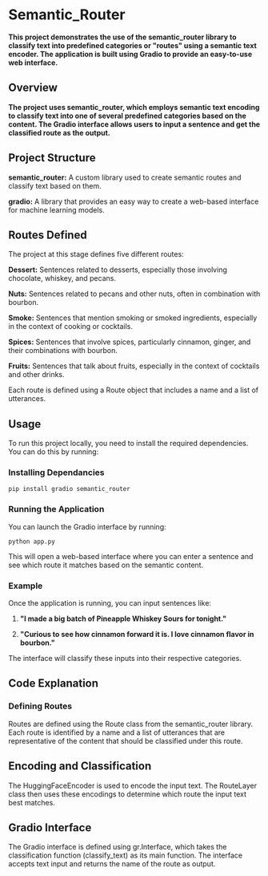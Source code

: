 # Semantic_Router

**This project demonstrates the use of the semantic_router library to classify text into predefined categories or "routes" using a semantic text encoder. The application is built using Gradio to provide an easy-to-use web interface.**

## Overview

**The project uses semantic_router, which employs semantic text encoding to classify text into one of several predefined categories based on the content. The Gradio interface allows users to input a sentence and get the classified route as the output.**

## Project Structure

**semantic_router:** A custom library used to create semantic routes and classify text based on them.

**gradio:** A library that provides an easy way to create a web-based interface for machine learning models.


## Routes Defined

The project at this stage defines five different routes:

**Dessert:** Sentences related to desserts, especially those involving chocolate, whiskey, and pecans.

**Nuts:** Sentences related to pecans and other nuts, often in combination with bourbon.

**Smoke:** Sentences that mention smoking or smoked ingredients, especially in the context of cooking or cocktails.

**Spices:** Sentences that involve spices, particularly cinnamon, ginger, and their combinations with bourbon.

**Fruits:** Sentences that talk about fruits, especially in the context of cocktails and other drinks.


Each route is defined using a Route object that includes a name and a list of utterances.

## Usage

To run this project locally, you need to install the required dependencies. You can do this by running:

### Installing Dependancies

```
pip install gradio semantic_router
```

### Running the Application

You can launch the Gradio interface by running:

```
python app.py
```

This will open a web-based interface where you can enter a sentence and see which route it matches based on the semantic content.

### Example

Once the application is running, you can input sentences like:

1. **"I made a big batch of Pineapple Whiskey Sours for tonight."**

2. **"Curious to see how cinnamon forward it is. I love cinnamon flavor in bourbon."**
   
The interface will classify these inputs into their respective categories.

## Code Explanation

### Defining Routes

Routes are defined using the Route class from the semantic_router library. Each route is identified by a name and a list of utterances that are representative of the content that should be classified under this route.

## Encoding and Classification
The HuggingFaceEncoder is used to encode the input text. The RouteLayer class then uses these encodings to determine which route the input text best matches.

## Gradio Interface
The Gradio interface is defined using gr.Interface, which takes the classification function (classify_text) as its main function. The interface accepts text input and returns the name of the route as output.
